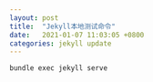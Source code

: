 ```yaml
---
layout: post
title:  "Jekyll本地测试命令"
date:   2021-01-07 11:03:05 +0800
categories: jekyll update
---
```

`bundle exec jekyll serve`
